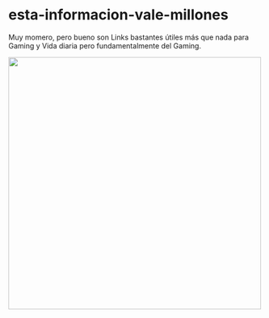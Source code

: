 # esta-informacion-vale-millones
Muy momero, pero bueno son Links bastantes útiles más que nada para Gaming y Vida diaria pero fundamentalmente del Gaming.


<img align="center" width="500" height="auto" src="https://media1.tenor.com/m/VxTXUfuDaoIAAAAd/street-fighter-arcade.gif">
